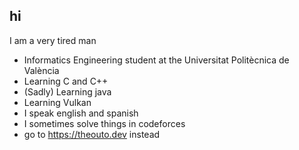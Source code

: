 ## hi

I am a very tired man

- Informatics Engineering student at the Universitat Politècnica de València
- Learning C and C++
- (Sadly) Learning java
- Learning Vulkan
- I speak english and spanish
- I sometimes solve things in codeforces
- go to https://theouto.dev instead
